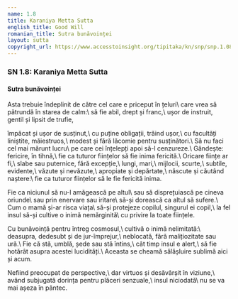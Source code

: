 ```yaml
---
name: 1.8
title: Karaniya Metta Sutta
english_title: Good Will
romanian_title: Sutra bunăvoinței
layout: sutta
copyright_url: https://www.accesstoinsight.org/tipitaka/kn/snp/snp.1.08.than.html
---
```

### SN 1.8: Karaniya Metta Sutta
#### Sutra bunăvoinței

Asta trebuie îndeplinit de către cel care e priceput în țeluri\\
care vrea să pătrundă în starea de calm:\\
să fie abil, drept și franc,\\
ușor de instruit, gentil și lipsit de trufie,

împăcat și ușor de susținut,\\
cu puține obligații, trăind ușor,\\
cu facultăți liniștite, măiestruos,\\
modest și fără lăcomie pentru susținători.\\
Să nu faci cel mai mărunt lucru\\
pe care cei înțelepți apoi să-l cenzureze.\\
Gândește: fericire, în tihnă,\\
fie ca tuturor ființelor să fie inima fericită.\\
Oricare ființe ar fi,\\
slabe sau puternice, fără excepție,\\
lungi, mari,\\
mijlocii, scurte,\\
subtile, evidente,\\
văzute și nevăzute,\\
apropiate și depărtate,\\
născute și căutând naștere:\\
fie ca tuturor ființelor să le fie fericită inima.

Fie ca niciunul să nu-l amăgească pe altul\\
sau să disprețuiască pe cineva oriunde\\
sau prin enervare sau iritare\\
să-și dorească ca altul să sufere.\\
Cum o mamă și-ar risca viața\\
să-și protejeze copilul, singurul ei copil,\\
la fel insul să-și cultive o inimă nemărginită\\
cu privire la toate ființele.

Cu bunăvoință pentru întreg cosmosul,\\
cultivă o inimă nelimitată:\\
deasupra, dedesubt și de jur-împrejur,\\
neblocată, fără malițiozitate sau ură.\\
Fie că stă, umblă, șede sau stă întins,\\
cât timp insul e alert,\\
să fie hotărât asupra acestei lucidități.\\
Aceasta se cheamă sălășluire sublimă aici și acum.

Nefiind preocupat de perspective,\\
dar virtuos și desăvârșit în viziune,\\
având subjugată dorința pentru plăceri senzuale,\\
insul niciodată\\
nu se va mai așeza în pântec.
